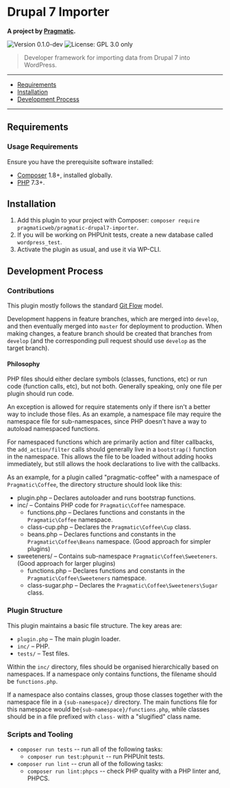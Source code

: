 # Drupal 7 Importer

__A project by [Pragmatic](https://pragmatic.agency).__

<p>
  <img alt="Version 0.1.0-dev" src="https://img.shields.io/badge/version-0.1.0--dev-blue.svg?cacheSeconds=86400" />
  <img alt="License: GPL 3.0 only" src="https://img.shields.io/badge/License-GPL--3.0--only-yellow.svg" />
</p>

> Developer framework for importing data from Drupal 7 into WordPress.

---

* [Requirements](#requirements)
* [Installation](#installation)
* [Development Process](#development-process)

---

## Requirements
### Usage Requirements
Ensure you have the prerequisite software installed:

* [Composer](https://getcomposer.org/) 1.8+, installed globally.
* [PHP](https://php.net/) 7.3+.


## Installation

1. Add this plugin to your project with Composer: `composer require pragmaticweb/pragmatic-drupal7-importer`.
1. If you will be working on PHPUnit tests, create a new database called `wordpress_test`.
1. Activate the plugin as usual, and use it via WP-CLI.


## Development Process
### Contributions

This plugin mostly follows the standard [Git Flow](http://jeffkreeftmeijer.com/2010/why-arent-you-using-git-flow/) model.

Development happens in feature branches, which are merged into `develop`, and then eventually merged into `master` for deployment to production. When making changes, a feature branch should be created that branches from `develop` (and the corresponding pull request should use `develop` as the target branch).

#### Philosophy

PHP files should either declare symbols (classes, functions, etc) or run code (function calls, etc), but not both. Generally speaking, only one file per plugin should run code.

An exception is allowed for require statements only if there isn't a better way to include those files. As an example, a namespace file may require the namespace file for sub-namespaces, since PHP doesn't have a way to autoload namespaced functions.

For namespaced functions which are primarily action and filter callbacks, the `add_action/filter` calls should generally live in a `bootstrap()` function in the namespace. This allows the file to be loaded without adding hooks immediately, but still allows the hook declarations to live with the callbacks.

As an example, for a plugin called "pragmatic-coffee" with a namespace of `Pragmatic\Coffee`, the directory structure should look like this:

- plugin.php – Declares autoloader and runs bootstrap functions.
- inc/ – Contains PHP code for `Pragmatic\Coffee` namespace.
  - functions.php – Declares functions and constants in the `Pragmatic\Coffee` namespace.
  - class-cup.php – Declares the `Pragmatic\Coffee\Cup` class.
  - beans.php – Declares functions and constants in the `Pragmatic\Coffee\Beans` namespace. (Good approach for simpler plugins)
- sweeteners/ – Contains sub-namespace `Pragmatic\Coffee\Sweeteners`. (Good approach for larger plugins)
  - functions.php – Declares functions and constants in the `Pragmatic\Coffee\Sweeteners` namespace.
  - class-sugar.php – Declares the `Pragmatic\Coffee\Sweeteners\Sugar` class.

### Plugin Structure
This plugin maintains a basic file structure. The key areas are:

* `plugin.php` – The main plugin loader.
* `inc/` – PHP.
* `tests/` – Test files.

Within the `inc/` directory, files should be organised hierarchically based on namespaces. If a namespace only contains functions, the filename should be `functions.php`.

If a namespace also contains classes, group those classes together with the namespace file in a `{sub-namespace}/` directory. The main functions file for this namespace would be`{sub-namespace}/functions.php`, while classes should be in a file prefixed with `class-` with a "slugified" class name.

### Scripts and Tooling

* `composer run tests` -- run all of the following tasks:
	* `composer run test:phpunit` -- run PHPUnit tests.
* `composer run lint` -- crun all of the following tasks:
	* `composer run lint:phpcs` -- check PHP quality with a PHP linter and, PHPCS.
